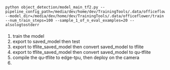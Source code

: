 ```
python object_detection/model_main_tf2.py --pipeline_config_path=/media/dev/home/dev/TrainingTools/.data/officeflower/models/my_model_dir/pipeline.config --model_dir=/media/dev/home/dev/TrainingTools/.data/officeflower/train --num_train_steps=100 --sample_1_of_n_eval_examples=20 --alsologtostderr
```

#### 
1. train the model
2. export to saved_model then test
3. export to tflite_saved_model then convert saved_model to tflite 
4. export to tflite_saved_model then convert saved_model to qu-tflite 
5. compile the qu-tflite to edge-tpu, then deploy on the camera
6. 